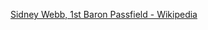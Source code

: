 ﻿[Sidney Webb, 1st Baron Passfield - Wikipedia](https://en.wikipedia.org/wiki/Sidney_Webb,_1st_Baron_Passfield)